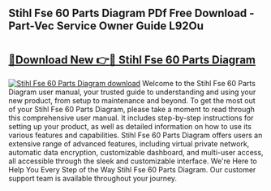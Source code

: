 ## Stihl Fse 60 Parts Diagram PDf Free Download - Part-Vec Service Owner Guide L92Ou

# <h2><a href="http://dfpf6z6.blite.top/?on=Stihl+Fse+60+Parts+Diagram">🔗Download New 👉🔴 Stihl Fse 60 Parts Diagram</a></h2>

[![Stihl Fse 60 Parts Diagram download](https://i.imgur.com/lujVjoI.png)](http://dfpf6z6.blite.top/?on=Stihl+Fse+60+Parts+Diagram)
Welcome to the Stihl Fse 60 Parts Diagram user manual, your trusted guide to understanding and using your new product, from setup to maintenance and beyond. To get the most out of your Stihl Fse 60 Parts Diagram, please take a moment to read through this comprehensive user manual. It includes step-by-step instructions for setting up your product, as well as detailed information on how to use its various features and capabilities. Stihl Fse 60 Parts Diagram offers users an extensive range of advanced features, including virtual private network, automatic data encryption, customizable dashboard, and multi-user access, all accessible through the sleek and customizable interface. We're Here to Help You Every Step of the Way Stihl Fse 60 Parts Diagram. Our customer support team is available throughout your journey.
